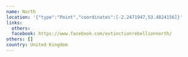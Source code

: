```yaml
---
name: North
location: '{"type":"Point","coordinates":[-2.2471947,53.4824156]}'
links:
  others: 
  facebook: https://www.facebook.com/extinctionrebellionnorth/
others: []
country: United Kingdom
---
```

